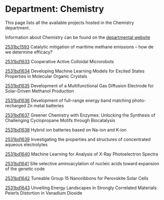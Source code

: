 # Department: **Chemistry**

This page lists all the available projects hosted in the Chemistry department.

Information about Chemistry can be found on the [departmental website](https://www.ucl.ac.uk/chemistry)

[2531bc1593](../projects/2531bc1593.md) Catalytic mitigation of maritime methane emissions – how de we determine efficacy?

[2531bd1633](../projects/2531bd1633.md) Cooperative Active Colloidal Microrobots

[2531bd1634](../projects/2531bd1634.md) Developing Machine Learning Models for Excited States Properties in Molecular Organic Crystals

[2531bd1635](../projects/2531bd1635.md) Development of a Multifunctional Gas Diffusion Electrode for Solar-Driven Methanol Production

[2531bd1636](../projects/2531bd1636.md) Development of full-range energy band matching photo-recharged Zn metal batteries

[2531bd1637](../projects/2531bd1637.md) Greener Chemistry with Enzymes: Unlocking the Synthesis of Challenging Cyclopropane Motifs through Biocatalysis

[2531bd1638](../projects/2531bd1638.md) Hybrid ion batteries based on Na-ion and K-ion

[2531bd1639](../projects/2531bd1639.md) Investigating the properties and structures of concentrated aqueous electrolytes

[2531bd1640](../projects/2531bd1640.md) Machine Learning for Analysis of X-Ray Photoelectron Spectra

[2531bd1641](../projects/2531bd1641.md) Site selective aminoacylation of nucleic acids toward expansion of the genetic code

[2531bd1642](../projects/2531bd1642.md) Tuneable Group 15 Nanoribbons for Perovskite Solar Cells

[2531bd1643](../projects/2531bd1643.md) Unveiling Energy Landscapes in Strongly Correlated Materials: Peierls Distortion in Vanadium Dioxide

